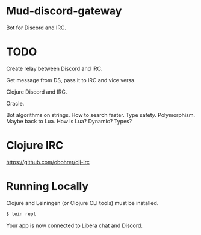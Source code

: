 # Mud-discord-gateway

Bot for Discord and IRC.

# TODO

Create relay between Discord and IRC.

Get message from DS, pass it to IRC and vice versa.

Clojure Discord and IRC.

Oracle.

Bot algorithms on strings.
How to search faster.
Type safety.
Polymorphism.
Maybe back to Lua.
How is Lua? Dynamic?
Types?

# Clojure IRC
https://github.com/obohrer/clj-irc

# Running Locally
Clojure and Leiningen (or Clojure CLI tools) must be installed.

```sh
$ lein repl
```

Your app is now connected to Libera chat and Discord.

